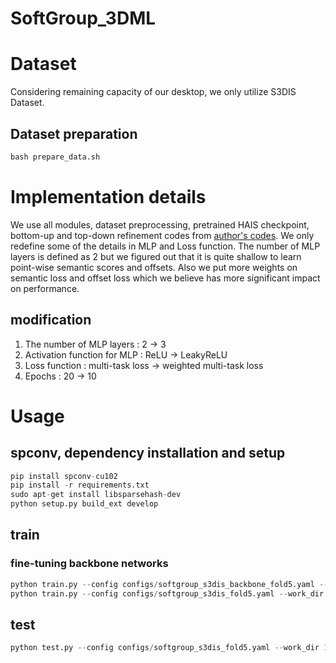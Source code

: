 SoftGroup_3DML
================
# Dataset
Considering remaining capacity of our desktop, we only utilize S3DIS Dataset.
## Dataset preparation
```python
bash prepare_data.sh
```

# Implementation details
We use all modules, dataset preprocessing, pretrained HAIS checkpoint, bottom-up and top-down refinement codes from [author's codes](https://github.com/thangvubk/SoftGroup).
We only redefine some of the details in MLP and Loss function. The number of MLP layers is defined as 2 but we figured out that it is quite shallow to learn point-wise semantic scores and offsets. Also we put more weights on semantic loss and offset loss which we believe has more significant impact on performance. 

## modification
1. The number of MLP layers : 2 -> 3
2. Activation function for MLP : ReLU -> LeakyReLU 
3. Loss function : multi-task loss -> weighted multi-task loss
4. Epochs : 20 -> 10
# Usage

## spconv, dependency installation and setup
```python
pip install spconv-cu102
pip install -r requirements.txt
sudo apt-get install libsparsehash-dev
python setup.py build_ext develop
```

## train
### fine-tuning backbone networks
```python
python train.py --config configs/softgroup_s3dis_backbone_fold5.yaml --work_dir $WORK_DIR --skip_validate
python train.py --config configs/softgroup_s3dis_fold5.yaml --work_dir $WORK_DIR --skip_validate
```

## test

```python
python test.py --config configs/softgroup_s3dis_fold5.yaml --work_dir 1 --out $RESULT --checkpoint $CHECKPOINT
```
